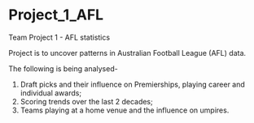 # Project_1_AFL
Team Project 1 - AFL statistics

Project is to uncover patterns in Australian Football League (AFL) data. 

The following is being analysed- 
1. Draft picks and their influence on Premierships, playing career and individual awards;
2. Scoring trends over the last 2 decades;
3. Teams playing at a home venue and the influence on umpires.

